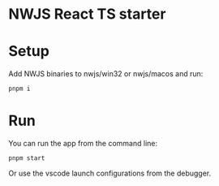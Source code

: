 # NWJS React TS starter

# Setup

Add NWJS binaries to nwjs/win32 or nwjs/macos and run:

```
pnpm i
```

# Run

You can run the app from the command line:

```
pnpm start
```

Or use the vscode launch configurations from the debugger.
